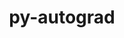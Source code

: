 ---
title: "py-autograd"
layout: cache
categories: [package, develop]
meta: {"compilers": ["gcc@=11.4.0", "gcc@=9.4.0", "oneapi@=2024.2.1"], "num_specs": 17, "num_specs_by_stack": {"e4s": 7, "e4s-neoverse_v1": 2, "e4s-oneapi": 7, "e4s-power": 1, "root": 17}, "oss": ["ubuntu20.04", "ubuntu22.04"], "platforms": ["linux"], "stacks": ["e4s", "e4s-neoverse_v1", "e4s-oneapi", "e4s-power", "root"], "targets": ["neoverse_v1", "ppc64le", "x86_64_v3"], "versions": ["1.6.2"]}
spec_details: [{"compiler": "gcc@=11.4.0", "hash": "3v6qpzqz4okqv6diei2bvmu3ap7k6vgt", "os": "ubuntu22.04", "platform": "linux", "size": "-", "stacks": ["e4s", "root"], "target": "x86_64_v3", "variants": ["build_system=python_pip"], "versions": ["1.6.2"]}, {"compiler": "gcc@=11.4.0", "hash": "52tdrccaanaw2oshazkzy4sevutr4jhq", "os": "ubuntu22.04", "platform": "linux", "size": "-", "stacks": ["e4s", "root"], "target": "x86_64_v3", "variants": ["build_system=python_pip"], "versions": ["1.6.2"]}, {"compiler": "oneapi@=2024.2.1", "hash": "6uxwcumw75tjam5k4gqdfx443hnr7ejz", "os": "ubuntu22.04", "platform": "linux", "size": "-", "stacks": ["e4s-oneapi", "root"], "target": "x86_64_v3", "variants": ["build_system=python_pip"], "versions": ["1.6.2"]}, {"compiler": "oneapi@=2024.2.1", "hash": "bgdn4dfyy3rdj4r7mfxqorc76foy3axr", "os": "ubuntu22.04", "platform": "linux", "size": "-", "stacks": ["e4s-oneapi", "root"], "target": "x86_64_v3", "variants": ["build_system=python_pip"], "versions": ["1.6.2"]}, {"compiler": "oneapi@=2024.2.1", "hash": "bsd7t36pqlx6hqolsxhbruktrma4yxou", "os": "ubuntu22.04", "platform": "linux", "size": "-", "stacks": ["e4s-oneapi", "root"], "target": "x86_64_v3", "variants": ["build_system=python_pip"], "versions": ["1.6.2"]}, {"compiler": "oneapi@=2024.2.1", "hash": "ce7icxuhvni7uuxrd2tklah3drm7fmmr", "os": "ubuntu22.04", "platform": "linux", "size": "-", "stacks": ["e4s-oneapi", "root"], "target": "x86_64_v3", "variants": ["build_system=python_pip"], "versions": ["1.6.2"]}, {"compiler": "gcc@=11.4.0", "hash": "feooq4pxzfik7fblts7lor3jy733n34i", "os": "ubuntu22.04", "platform": "linux", "size": "-", "stacks": ["e4s", "root"], "target": "x86_64_v3", "variants": ["build_system=python_pip"], "versions": ["1.6.2"]}, {"compiler": "gcc@=11.4.0", "hash": "fzd4yoqzoxs4xjiqs3czcawwnas5uob6", "os": "ubuntu22.04", "platform": "linux", "size": "-", "stacks": ["e4s", "root"], "target": "x86_64_v3", "variants": ["build_system=python_pip"], "versions": ["1.6.2"]}, {"compiler": "gcc@=11.4.0", "hash": "gm2ze4i5dlrnm5wqke2dwqrcdny3wmfc", "os": "ubuntu22.04", "platform": "linux", "size": "-", "stacks": ["e4s", "root"], "target": "x86_64_v3", "variants": ["build_system=python_pip"], "versions": ["1.6.2"]}, {"compiler": "gcc@=11.4.0", "hash": "kkpfty6oy3seqjupcbxxlp6fud35wmcb", "os": "ubuntu22.04", "platform": "linux", "size": "-", "stacks": ["e4s", "root"], "target": "x86_64_v3", "variants": ["build_system=python_pip"], "versions": ["1.6.2"]}, {"compiler": "gcc@=11.4.0", "hash": "m2nyu23ylgg64kei7kp6zv7vspmz2bcs", "os": "ubuntu22.04", "platform": "linux", "size": "-", "stacks": ["e4s", "root"], "target": "x86_64_v3", "variants": ["build_system=python_pip"], "versions": ["1.6.2"]}, {"compiler": "oneapi@=2024.2.1", "hash": "oyjxyzpg77xyh4wm5q7fzsodvs6cu6gl", "os": "ubuntu22.04", "platform": "linux", "size": "-", "stacks": ["e4s-oneapi", "root"], "target": "x86_64_v3", "variants": ["build_system=python_pip"], "versions": ["1.6.2"]}, {"compiler": "oneapi@=2024.2.1", "hash": "qmedyp4ht6dbwse26tkvd5k4hkslr5lc", "os": "ubuntu22.04", "platform": "linux", "size": "-", "stacks": ["e4s-oneapi", "root"], "target": "x86_64_v3", "variants": ["build_system=python_pip"], "versions": ["1.6.2"]}, {"compiler": "gcc@=11.4.0", "hash": "r2cpruaqhhl6lq2pxylus7jdl3id7yoz", "os": "ubuntu22.04", "platform": "linux", "size": "-", "stacks": ["e4s-neoverse_v1", "root"], "target": "neoverse_v1", "variants": ["build_system=python_pip"], "versions": ["1.6.2"]}, {"compiler": "oneapi@=2024.2.1", "hash": "rnpmg423fibtvtae7ii7mvlyt2web3p7", "os": "ubuntu22.04", "platform": "linux", "size": "-", "stacks": ["e4s-oneapi", "root"], "target": "x86_64_v3", "variants": ["build_system=python_pip"], "versions": ["1.6.2"]}, {"compiler": "gcc@=11.4.0", "hash": "unzca2ba5px4xrg6nkvczinss5wmglc5", "os": "ubuntu22.04", "platform": "linux", "size": "-", "stacks": ["e4s-neoverse_v1", "root"], "target": "neoverse_v1", "variants": ["build_system=python_pip"], "versions": ["1.6.2"]}, {"compiler": "gcc@=9.4.0", "hash": "y5w5jfxoseaspfm5kkfzkzkmh3b4z2ol", "os": "ubuntu20.04", "platform": "linux", "size": "-", "stacks": ["e4s-power", "root"], "target": "ppc64le", "variants": ["build_system=python_pip"], "versions": ["1.6.2"]}]
---